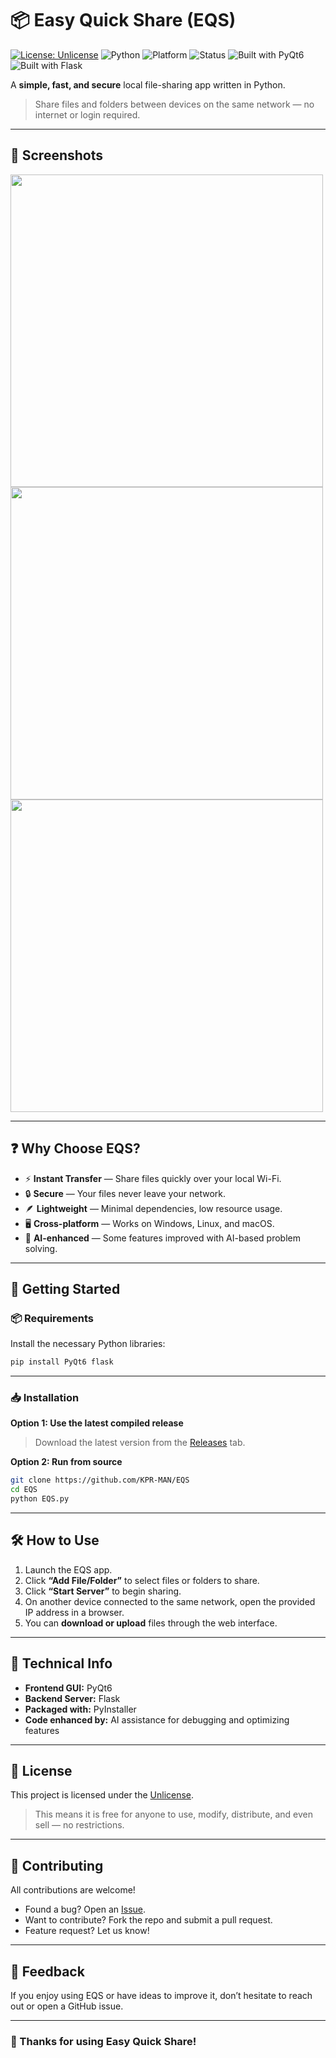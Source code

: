 # 📦 Easy Quick Share (EQS)

[![License: Unlicense](https://img.shields.io/badge/license-Unlicense-blue.svg)](https://unlicense.org/)
![Python](https://img.shields.io/badge/python-3.8%2B-blue.svg)
![Platform](https://img.shields.io/badge/platform-Windows-blue.svg)
![Status](https://img.shields.io/badge/status-Active-brightgreen)
![Built with PyQt6](https://img.shields.io/badge/built%20with-PyQt6-blueviolet)
![Built with Flask](https://img.shields.io/badge/built%20with-Flask-ff69b4)

A **simple, fast, and secure** local file-sharing app written in Python.

> Share files and folders between devices on the same network — no internet or login required.

---

## 📸 Screenshots

<img src="https://github.com/user-attachments/assets/f31bba4d-a760-47bd-94bf-8ec48720ed65" width="500">
<img src="https://github.com/user-attachments/assets/960289d2-de56-4580-9b6d-7ae42f655934" width="500">
<img src="https://github.com/user-attachments/assets/84d685aa-e975-46b4-a23c-7cf8caf1d7b9" width="500">

---

## ❓ Why Choose EQS?

- ⚡ **Instant Transfer** — Share files quickly over your local Wi-Fi.
- 🔒 **Secure** — Your files never leave your network.
- 🪶 **Lightweight** — Minimal dependencies, low resource usage.
- 🖥️ **Cross-platform** — Works on Windows, Linux, and macOS.
- 🧠 **AI-enhanced** — Some features improved with AI-based problem solving.

---

## 🚀 Getting Started

### 📦 Requirements

Install the necessary Python libraries:

```bash
pip install PyQt6 flask
```

---

### 📥 Installation

**Option 1: Use the latest compiled release**

> Download the latest version from the [Releases](https://github.com/KPR-MAN/EQS/releases) tab.

**Option 2: Run from source**

```bash
git clone https://github.com/KPR-MAN/EQS
cd EQS
python EQS.py
```

---

## 🛠️ How to Use

1. Launch the EQS app.
2. Click **“Add File/Folder”** to select files or folders to share.
3. Click **“Start Server”** to begin sharing.
4. On another device connected to the same network, open the provided IP address in a browser.
5. You can **download or upload** files through the web interface.

---

## 🧰 Technical Info

- **Frontend GUI:** PyQt6  
- **Backend Server:** Flask  
- **Packaged with:** PyInstaller  
- **Code enhanced by:** AI assistance for debugging and optimizing features

---

## 📄 License

This project is licensed under the [Unlicense](https://unlicense.org/).

> This means it is free for anyone to use, modify, distribute, and even sell — no restrictions.

---

## 🤝 Contributing

All contributions are welcome!

- Found a bug? Open an [Issue](https://github.com/KPR-MAN/EQS/issues).
- Want to contribute? Fork the repo and submit a pull request.
- Feature request? Let us know!

---

## 💬 Feedback

If you enjoy using EQS or have ideas to improve it, don’t hesitate to reach out or open a GitHub issue.

---

### 🙏 Thanks for using Easy Quick Share!
